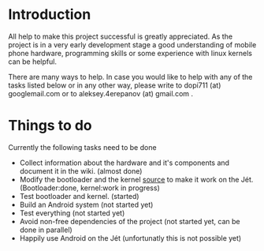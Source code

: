 # Introduction #

All help to make this project successful is greatly appreciated. As the project is in a very early development stage a good understanding of mobile phone hardware, programming skills or  some experience with linux kernels can be helpful.

There are many ways to help. In case you would like to help with any of the tasks listed below or in any other way, please write to dopi711 (at) googlemail.com or to aleksey.4erepanov (at) gmail.com .

# Things to do #

Currently the following tasks need to be done

  * Collect information about the hardware and it's components and document it in the wiki. (almost done)
  * Modify the bootloader and the kernel [source](JetDroidSource.md) to make it work on the Jét. (Bootloader:done, kernel:work in progress)
  * Test bootloader and kernel. (started)
  * Build an Android system (not started yet)
  * Test everything (not started yet)
  * Avoid non-free dependencies of the project (not started yet, can be done in parallel)
  * Happily use Android on the Jét (unfortunatly this is not possible yet)